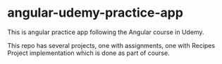 # angular-udemy-practice-app

This is angular practice app following the Angular course in Udemy.

This repo has several projects, one with assignments, one with Recipes Project implementation which is done as part of course.